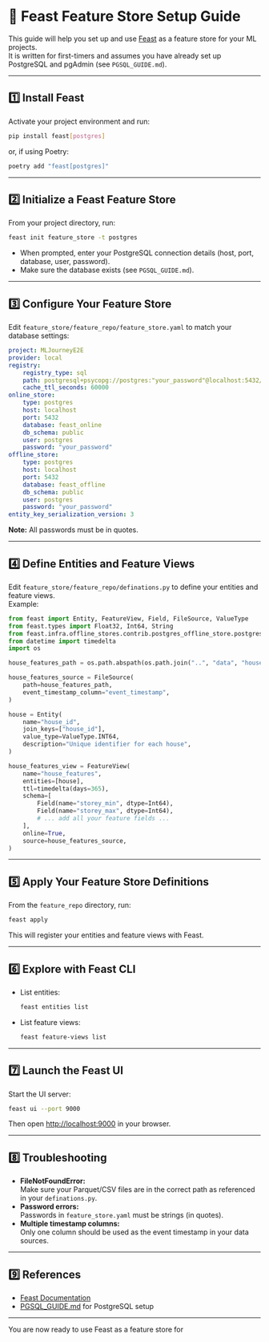 # 🦉 Feast Feature Store Setup Guide

This guide will help you set up and use [Feast](https://feast.dev/) as a feature store for your ML projects.  
It is written for first-timers and assumes you have already set up PostgreSQL and pgAdmin (see `PGSQL_GUIDE.md`).

---

## 1️⃣ Install Feast

Activate your project environment and run:
```sh
pip install feast[postgres]
```
or, if using Poetry:
```sh
poetry add "feast[postgres]"
```

---

## 2️⃣ Initialize a Feast Feature Store

From your project directory, run:
```sh
feast init feature_store -t postgres
```
- When prompted, enter your PostgreSQL connection details (host, port, database, user, password).
- Make sure the database exists (see `PGSQL_GUIDE.md`).

---

## 3️⃣ Configure Your Feature Store

Edit `feature_store/feature_repo/feature_store.yaml` to match your database settings:
```yaml
project: MLJourneyE2E
provider: local
registry:
    registry_type: sql
    path: postgresql+psycopg://postgres:"your_password"@localhost:5432/feast_registry
    cache_ttl_seconds: 60000
online_store:
    type: postgres
    host: localhost
    port: 5432
    database: feast_online
    db_schema: public
    user: postgres
    password: "your_password"
offline_store:
    type: postgres
    host: localhost
    port: 5432
    database: feast_offline
    db_schema: public
    user: postgres
    password: "your_password"
entity_key_serialization_version: 3
```
**Note:** All passwords must be in quotes.

---

## 4️⃣ Define Entities and Feature Views

Edit `feature_store/feature_repo/definations.py` to define your entities and feature views.  
Example:
```python
from feast import Entity, FeatureView, Field, FileSource, ValueType
from feast.types import Float32, Int64, String
from feast.infra.offline_stores.contrib.postgres_offline_store.postgres_source import PostgreSQLSource
from datetime import timedelta
import os

house_features_path = os.path.abspath(os.path.join("..", "data", "house_features.parquet"))

house_features_source = FileSource(
    path=house_features_path,
    event_timestamp_column="event_timestamp",
)

house = Entity(
    name="house_id",
    join_keys=["house_id"],
    value_type=ValueType.INT64,
    description="Unique identifier for each house",
)

house_features_view = FeatureView(
    name="house_features",
    entities=[house],
    ttl=timedelta(days=365),
    schema=[
        Field(name="storey_min", dtype=Int64),
        Field(name="storey_max", dtype=Int64),
        # ... add all your feature fields ...
    ],
    online=True,
    source=house_features_source,
)
```

---

## 5️⃣ Apply Your Feature Store Definitions

From the `feature_repo` directory, run:
```sh
feast apply
```
This will register your entities and feature views with Feast.

---

## 6️⃣ Explore with Feast CLI

- List entities:
  ```sh
  feast entities list
  ```
- List feature views:
  ```sh
  feast feature-views list
  ```

---

## 7️⃣ Launch the Feast UI

Start the UI server:
```sh
feast ui --port 9000
```
Then open [http://localhost:9000](http://localhost:9000) in your browser.

---

## 8️⃣ Troubleshooting

- **FileNotFoundError:**  
  Make sure your Parquet/CSV files are in the correct path as referenced in your `definations.py`.
- **Password errors:**  
  Passwords in `feature_store.yaml` must be strings (in quotes).
- **Multiple timestamp columns:**  
  Only one column should be used as the event timestamp in your data sources.

---

## 9️⃣ References

- [Feast Documentation](https://docs.feast.dev/)
- [PGSQL_GUIDE.md](../PGSQL_GUIDE.md) for PostgreSQL setup

---

You are now ready to use Feast as a feature store for